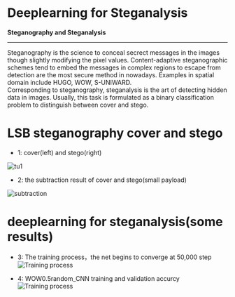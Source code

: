 #  Deeplearning for Steganalysis

**Steganography and Steganalysis**  


***

Steganography is the science to conceal secrect messages in the images though slightly modifying the pixel values. Content-adaptive steganographic schemes tend to embed the messages in complex regions to escape from detection are the most secure method in nowadays. Examples in spatial domain include HUGO, WOW, S-UNIWARD.   
Corresponding to steganography, steganalysis is the art of detecting hidden data in images. Usually, this task is formulated as a binary classification problem to distinguish between cover and stego. 


# LSB steganography cover and stego



* 1: cover(left) and stego(right)
 
![tu1](https://github.com/jiangszzzzz/CAECNNcode/blob/master/data/coverstego.jpg?raw=true)


* 2: the subtraction result of cover and stego(small payload)
 
![subtraction](https://github.com/jiangszzzzz/CAECNNcode/blob/master/data/subtraction.jpg?raw=true)


# deeplearning for steganalysis(some results)
* 3: The training process，the net begins to converge at 50,000 step 
![Training process](https://github.com/jiangszzzzz/CAECNNcode/blob/master/data/S-UNIWARD0.2.png?raw=true)

* 4: WOW0.5random_CNN training and validation accurcy 
![Training process](https://github.com/jiangszzzzz/CAECNNcode/blob/master/data/WOW0.5random_CNN.png?raw=true)





